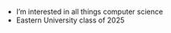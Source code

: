 - I’m interested in all things computer science
- Eastern University class of 2025

<!---
evanjmcafee/evanjmcafee is a ✨ special ✨ repository because its `README.md` (this file) appears on your GitHub profile.
You can click the Preview link to take a look at your changes.
--->
